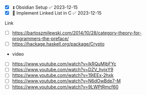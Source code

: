 - [x] ⏫  Obsidian Setup ✅ 2023-12-15
- [x] 🔼  Implement Linked List in C ✅ 2023-12-15

Link
- [ ] https://bartoszmilewski.com/2014/10/28/category-theory-for-programmers-the-preface/
- [ ] https://hackage.haskell.org/package/Crypto

- video
- [ ] https://www.youtube.com/watch?v=lkRQuMIbFYc
- [ ] https://www.youtube.com/watch?v=DZV_hvjxY9
- [ ] https://www.youtube.com/watch?v=19iEEx-2hxk
- [ ] https://www.youtube.com/watch?v=N6dOwBde7-M
- [ ] https://www.youtube.com/watch?v=9LWPtRmcf60